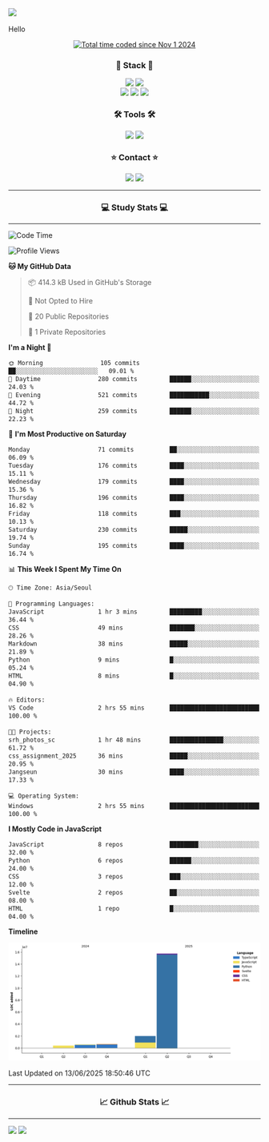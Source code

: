 <img src="https://capsule-render.vercel.app/api?type=waving&color=gradient&height=300&section=header&text=Hello!!&desc=well%20come%20to%20my%20github&fontSize=100&fontAlignY=40" />


Hello

<div align="center">
  <a href="https://wakatime.com/@fd6869de-70ad-450d-afba-272b60fdc4d3"><img src="https://wakatime.com/badge/user/fd6869de-70ad-450d-afba-272b60fdc4d3.svg"  alt="Total time coded since Nov 1 2024" /></a>
</div>




<h3 align="center">🌱 Stack 🌱</h3>
<div align="center">
  <img src="https://img.shields.io/badge/typescript-007ACC.svg?style=for-the-badge&logo=typescript&logoColor=white" />
  <img src="https://img.shields.io/badge/next.js-181717?style=for-the-badge&logo=nextdotjs&logoColor=white" />
</div>
<div align="center">
  <img src="https://img.shields.io/badge/javascript-yellow.svg?style=for-the-badge&logo=Javascript&logoColor=white" />
  <img src="https://img.shields.io/badge/html-E34F26?style=for-the-badge&logo=html5&logoColor=white" />
  <img src="https://img.shields.io/badge/css-1572B6?style=for-the-badge&logo=css3&logoColor=white"/>
</div>



<h3 align="center">🛠 Tools 🛠</h3>
<div align="center">
  <img src="https://img.shields.io/badge/github-181717.svg?style=for-the-badge&logo=github&logoColor=white" />
  <img src="https://img.shields.io/badge/Notion-F3F3F3.svg?style=for-the-badge&logo=notion&logoColor=black" />
</div>


<h3 align="center">⭐ Contact ⭐</h3>
<div align="center">
<img src="https://img.shields.io/badge/0sunghee122@gmail.com-EA4335?style=for-the-badge&logo=gmail&logoColor=FFFFFF"/>
<img src="https://img.shields.io/badge/jangseung11-E4405F?style=for-the-badge&logo=instagram&logoColor=FFFFFF"/>
</div>




---
<h3 align="center">💻 Study Stats 💻</h3>

---

<!--START_SECTION:waka-->
![Code Time](http://img.shields.io/badge/Code%20Time-209%20hrs%2035%20mins-blue)

![Profile Views](http://img.shields.io/badge/Profile%20Views-2-blue)

**🐱 My GitHub Data** 

> 📦 414.3 kB Used in GitHub's Storage 
 > 
> 🚫 Not Opted to Hire
 > 
> 📜 20 Public Repositories 
 > 
> 🔑 1 Private Repositories 
 > 
**I'm a Night 🦉** 

```text
🌞 Morning                105 commits         ██░░░░░░░░░░░░░░░░░░░░░░░   09.01 % 
🌆 Daytime                280 commits         ██████░░░░░░░░░░░░░░░░░░░   24.03 % 
🌃 Evening                521 commits         ███████████░░░░░░░░░░░░░░   44.72 % 
🌙 Night                  259 commits         ██████░░░░░░░░░░░░░░░░░░░   22.23 % 
```
📅 **I'm Most Productive on Saturday** 

```text
Monday                   71 commits          ██░░░░░░░░░░░░░░░░░░░░░░░   06.09 % 
Tuesday                  176 commits         ████░░░░░░░░░░░░░░░░░░░░░   15.11 % 
Wednesday                179 commits         ████░░░░░░░░░░░░░░░░░░░░░   15.36 % 
Thursday                 196 commits         ████░░░░░░░░░░░░░░░░░░░░░   16.82 % 
Friday                   118 commits         ███░░░░░░░░░░░░░░░░░░░░░░   10.13 % 
Saturday                 230 commits         █████░░░░░░░░░░░░░░░░░░░░   19.74 % 
Sunday                   195 commits         ████░░░░░░░░░░░░░░░░░░░░░   16.74 % 
```


📊 **This Week I Spent My Time On** 

```text
🕑︎ Time Zone: Asia/Seoul

💬 Programming Languages: 
JavaScript               1 hr 3 mins         █████████░░░░░░░░░░░░░░░░   36.44 % 
CSS                      49 mins             ███████░░░░░░░░░░░░░░░░░░   28.26 % 
Markdown                 38 mins             █████░░░░░░░░░░░░░░░░░░░░   21.89 % 
Python                   9 mins              █░░░░░░░░░░░░░░░░░░░░░░░░   05.24 % 
HTML                     8 mins              █░░░░░░░░░░░░░░░░░░░░░░░░   04.90 % 

🔥 Editors: 
VS Code                  2 hrs 55 mins       █████████████████████████   100.00 % 

🐱‍💻 Projects: 
srh_photos_sc            1 hr 48 mins        ███████████████░░░░░░░░░░   61.72 % 
css_assignment_2025      36 mins             █████░░░░░░░░░░░░░░░░░░░░   20.95 % 
Jangseun                 30 mins             ████░░░░░░░░░░░░░░░░░░░░░   17.33 % 

💻 Operating System: 
Windows                  2 hrs 55 mins       █████████████████████████   100.00 % 
```

**I Mostly Code in JavaScript** 

```text
JavaScript               8 repos             ████████░░░░░░░░░░░░░░░░░   32.00 % 
Python                   6 repos             ██████░░░░░░░░░░░░░░░░░░░   24.00 % 
CSS                      3 repos             ███░░░░░░░░░░░░░░░░░░░░░░   12.00 % 
Svelte                   2 repos             ██░░░░░░░░░░░░░░░░░░░░░░░   08.00 % 
HTML                     1 repo              █░░░░░░░░░░░░░░░░░░░░░░░░   04.00 % 
```



**Timeline**

![Lines of Code chart](https://raw.githubusercontent.com/Jangseun/Jangseun/main/assets/bar_graph.png)


 Last Updated on 13/06/2025 18:50:46 UTC
<!--END_SECTION:waka-->
---


  

<h3 align="center">📈 Github Stats 📈</h3>

---
<p>
  <img height="180em" src="https://github-readme-stats.vercel.app/api?username=Jangseun&show_icons=true&theme=radical">
  <img height="180em" src="https://github-readme-stats.vercel.app/api/top-langs/?username=Jangseun&layout=compact&theme=radical">
</p>
